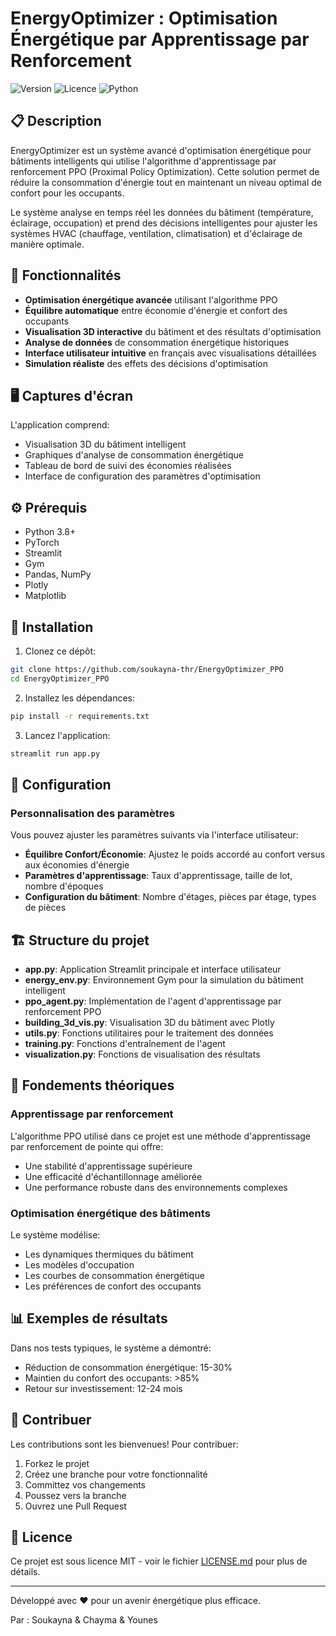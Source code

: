 # EnergyOptimizer : Optimisation Énergétique par Apprentissage par Renforcement

![Version](https://img.shields.io/badge/version-1.0.0-blue.svg)
![Licence](https://img.shields.io/badge/license-MIT-green.svg)
![Python](https://img.shields.io/badge/python-3.8+-yellow.svg)

## 📋 Description

EnergyOptimizer est un système avancé d'optimisation énergétique pour bâtiments intelligents qui utilise l'algorithme d'apprentissage par renforcement PPO (Proximal Policy Optimization). Cette solution permet de réduire la consommation d'énergie tout en maintenant un niveau optimal de confort pour les occupants.

Le système analyse en temps réel les données du bâtiment (température, éclairage, occupation) et prend des décisions intelligentes pour ajuster les systèmes HVAC (chauffage, ventilation, climatisation) et d'éclairage de manière optimale.

## 🌟 Fonctionnalités

- **Optimisation énergétique avancée** utilisant l'algorithme PPO
- **Équilibre automatique** entre économie d'énergie et confort des occupants
- **Visualisation 3D interactive** du bâtiment et des résultats d'optimisation
- **Analyse de données** de consommation énergétique historiques
- **Interface utilisateur intuitive** en français avec visualisations détaillées
- **Simulation réaliste** des effets des décisions d'optimisation

## 🖥️ Captures d'écran

L'application comprend:
- Visualisation 3D du bâtiment intelligent
- Graphiques d'analyse de consommation énergétique
- Tableau de bord de suivi des économies réalisées
- Interface de configuration des paramètres d'optimisation

## ⚙️ Prérequis

- Python 3.8+
- PyTorch
- Streamlit
- Gym
- Pandas, NumPy
- Plotly
- Matplotlib

## 🚀 Installation

1. Clonez ce dépôt:
```bash
git clone https://github.com/soukayna-thr/EnergyOptimizer_PPO
cd EnergyOptimizer_PPO
```

2. Installez les dépendances:
```bash
pip install -r requirements.txt
```

3. Lancez l'application:
```bash
streamlit run app.py
```

## 🔧 Configuration

### Personnalisation des paramètres

Vous pouvez ajuster les paramètres suivants via l'interface utilisateur:

- **Équilibre Confort/Économie**: Ajustez le poids accordé au confort versus aux économies d'énergie
- **Paramètres d'apprentissage**: Taux d'apprentissage, taille de lot, nombre d'époques
- **Configuration du bâtiment**: Nombre d'étages, pièces par étage, types de pièces

## 🏗️ Structure du projet

- **app.py**: Application Streamlit principale et interface utilisateur
- **energy_env.py**: Environnement Gym pour la simulation du bâtiment intelligent
- **ppo_agent.py**: Implémentation de l'agent d'apprentissage par renforcement PPO
- **building_3d_vis.py**: Visualisation 3D du bâtiment avec Plotly
- **utils.py**: Fonctions utilitaires pour le traitement des données
- **training.py**: Fonctions d'entraînement de l'agent
- **visualization.py**: Fonctions de visualisation des résultats

## 🧠 Fondements théoriques

### Apprentissage par renforcement

L'algorithme PPO utilisé dans ce projet est une méthode d'apprentissage par renforcement de pointe qui offre:
- Une stabilité d'apprentissage supérieure
- Une efficacité d'échantillonnage améliorée
- Une performance robuste dans des environnements complexes

### Optimisation énergétique des bâtiments

Le système modélise:
- Les dynamiques thermiques du bâtiment
- Les modèles d'occupation
- Les courbes de consommation énergétique
- Les préférences de confort des occupants

## 📊 Exemples de résultats

Dans nos tests typiques, le système a démontré:
- Réduction de consommation énergétique: 15-30%
- Maintien du confort des occupants: >85%
- Retour sur investissement: 12-24 mois

## 🤝 Contribuer

Les contributions sont les bienvenues! Pour contribuer:

1. Forkez le projet
2. Créez une branche pour votre fonctionnalité
3. Committez vos changements
4. Poussez vers la branche
5. Ouvrez une Pull Request

## 📄 Licence

Ce projet est sous licence MIT - voir le fichier [LICENSE.md](LICENSE.md) pour plus de détails.


---

Développé avec ❤️ pour un avenir énergétique plus efficace. 

Par : Soukayna & Chayma & Younes
